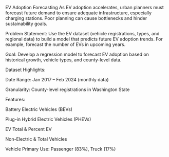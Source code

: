 EV Adoption Forecasting
As EV adoption accelerates, urban planners must forecast future demand to ensure adequate infrastructure, especially charging stations. Poor planning can cause bottlenecks and hinder sustainability goals.

Problem Statement:
Use the EV dataset (vehicle registrations, types, and regional data) to build a model that predicts future EV adoption trends. For example, forecast the number of EVs in upcoming years.

Goal:
Develop a regression model to forecast EV adoption based on historical growth, vehicle types, and county-level data.

Dataset Highlights:

Date Range: Jan 2017 – Feb 2024 (monthly data)

Granularity: County-level registrations in Washington State

Features:

Battery Electric Vehicles (BEVs)

Plug-in Hybrid Electric Vehicles (PHEVs)

EV Total & Percent EV

Non-Electric & Total Vehicles

Vehicle Primary Use: Passenger (83%), Truck (17%)
